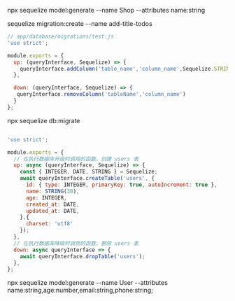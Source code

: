 npx sequelize model:generate --name Shop --attributes name:string

sequelize migration:create --name add-title-todos

```js
// app/database/migrations/test.js
'use strict';

module.exports = {
  up: (queryInterface, Sequelize) => {
    queryInterface.addColumn('table_name','column_name',Sequelize.STRING)
  },

  down: (queryInterface, Sequelize) => {
   queryInterface.removeColumn('tableName','column_name')
  }
};
```

npx sequelize db:migrate

```js

'use strict';

module.exports = {
  // 在执行数据库升级时调用的函数，创建 users 表
  up: async (queryInterface, Sequelize) => {
    const { INTEGER, DATE, STRING } = Sequelize;
    await queryInterface.createTable('users', {
      id: { type: INTEGER, primaryKey: true, autoIncrement: true },
      name: STRING(30),
      age: INTEGER,
      created_at: DATE,
      updated_at: DATE,
    },{
      charset: 'utf8'
    });
  },
  // 在执行数据库降级时调用的函数，删除 users 表
  down: async queryInterface => {
    await queryInterface.dropTable('users');
  },
};

```



npx sequelize model:generate --name User --attributes name:string,age:number,email:string,phone:string;

